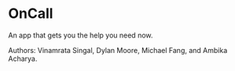 OnCall
======

An app that gets you the help you need now. 

Authors: Vinamrata Singal, Dylan Moore, Michael Fang, and Ambika Acharya. 
